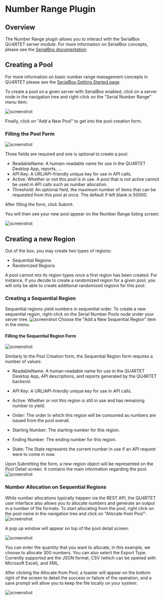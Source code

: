 # Number Range Plugin

## Overview

The Number Range plugin allows you to interact with the SerialBox QU4RTET server module. For more information on SerialBox concepts, please see the [SerialBox documentation](https://serial-lab.gitlab.io/serialbox/index.html).

## Creating a Pool

For more information on basic number range management concepts in QU4RTET please see the [SerialBox Getting Started page](https://serial-lab.gitlab.io/serialbox/basic_concepts/index.html).

To create a pool on a given server with SerialBox enabled, click on a server node in the navigation tree and right-click on the "Serial Number Range" menu item:

![screenshot](./screenshots/number-range/1.png)

Finally, click on "Add a New Pool" to get into the pool creation form.

### Filling the Pool Form

![screenshot](./screenshots/number-range/2.png)

Three fields are required and one is optional to create a pool.

* ReadableName: A humain-readable name for use in the QU4RTET Desktop App, reports, ...
* API Key: A URL/API-friendly unique key for use in API calls.
* Active: Whether or not this pool is in use. A pool that is not active cannot be used in API calls such as number allocation.
* Threshold: An optional field, the maximum number of items that can be requested from this pool at once. The default if left blank is 50000.

After filling the form, click Submit.

You will then see your new pool appear on the Number Range listing screen:

![screenshot](./screenshots/number-range/3.png)

## Creating a new Region

Out of the box, you may create two types of regions:

* Sequential Regions
* Randomized Regions

A pool cannot mix its region types once a first region has been created. For instance, if you decide to create a randomized region for a given pool, you will only be able to create additional randomized regions for this pool.

### Creating a Sequential Region

Sequential regions yield numbers in sequential order. To create a new sequential region, right-click on the Serial Number Pools node under your server tree.
![screenshot](./screenshots/number-range/5.png)
Choose the "Add a New Sequential Region" item in the menu.

#### Filling the Sequential Region Form

![screenshot](./screenshots/number-range/6.png)

Similarly to the Pool Creation form, the Sequential Region form requires a number of values:

* ReadableName: A human-readable name for use in the QU4RTET Desktop App, API descriptions, and reports generated by the QU4RTET backend.

* API Key: A URL/API-friendly unique key for use in API calls.

* Active: Whether or not this region is still in use and has remaining number to yield.

* Order: The order in which this region will be consumed as numbers are issued from the pool overall.

* Starting Number: The starting number for this region.

* Ending Number: The ending number for this region.

* State: The State represents the current number in use if an API request were to come in now.

Upon Submitting the form, a new region object will be represented on the Pool Detail screen. It contains the main information regarding the pool.
![screenshot](./screenshots/number-range/7.png)

### Number Allocation on Sequential Regions

While number allocations typically happen via the REST API, the QU4RTET user interface also allows you to allocate numbers and generate an output in a number of file formats.
To start allocating from the pool, right click on the pool name in the navigation tree and click on "Allocate from Pool":
![screenshot](./screenshots/number-range/8.png)

A pop up window will appear on top of the pool detail screen:

![screenshot](./screenshots/number-range/9.png)

You can enter the quantity that you want to allocate, in this example, we choose to allocate 300 numbers. You can also select the Export Type. Currently supported are the JSON format, CSV (which can be opened with Microsoft Excel), and XML.

After clicking the Allocate from Pool, a toaster will appear on the bottom right of the screen to detail the success or failure of the operation, and a save prompt will allow you to keep the file locally on your system:

![screenshot](./screenshots/number-range/10.png)
